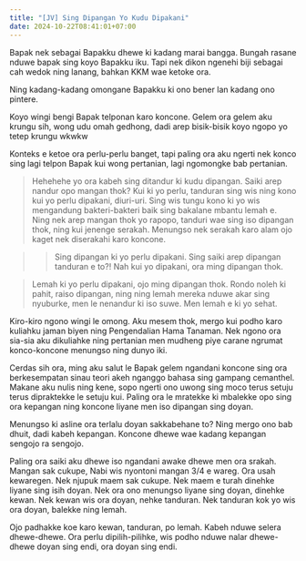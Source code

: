```yaml
---
title: "[JV] Sing Dipangan Yo Kudu Dipakani"
date: 2024-10-22T08:41:01+07:00
---
```


Bapak nek sebagai Bapakku dhewe ki kadang marai bangga. Bungah rasane nduwe bapak sing koyo Bapakku iku. Tapi nek dikon ngenehi biji sebagai cah wedok ning lanang, bahkan KKM wae ketoke ora.

Ning kadang-kadang omongane Bapakku ki ono bener lan kadang ono pintere.

Koyo wingi bengi Bapak telponan karo koncone. Gelem ora gelem aku krungu sih, wong udu omah gedhong, dadi arep bisik-bisik koyo ngopo yo tetep krungu wkwkw

Konteks e ketoe ora perlu-perlu banget, tapi paling ora aku ngerti nek konco sing lagi telpon Bapak kui wong pertanian, lagi ngomongke bab pertanian. 

> Hehehehe yo ora kabeh sing ditandur ki kudu dipangan. Saiki arep nandur opo mangan thok? Kui ki yo perlu, tanduran sing wis ning kono kui yo perlu dipakani, diuri-uri. Sing wis tungu kono ki yo wis mengandung bakteri-bakteri baik sing bakalane mbantu lemah e. Ning nek arep mangan thok yo rapopo, tanduri wae sing iso dipangan thok, ning kui jenenge serakah. Menungso nek serakah karo alam ojo kaget nek diserakahi karo koncone. 

> > Sing dipangan ki yo perlu dipakani. Sing saiki arep dipangan tanduran e to?! Nah kui yo dipakani, ora ming dipangan thok.

> Lemah ki yo perlu dipakani, ojo ming dipangan thok. Rondo noleh ki pahit, raiso dipangan, ning ning lemah mereka nduwe akar sing nyuburke, men le nenandur ki iso suwe. Men lemah e ki yo sehat.


Kiro-kiro ngono wingi le omong. Aku mesem thok, mergo kui podho karo kuliahku jaman biyen ning Pengendalian Hama Tanaman. Nek ngono ora sia-sia aku dikuliahke ning pertanian men mudheng piye carane ngrumat konco-koncone menungso ning dunyo iki.

Cerdas sih ora, ming aku salut le Bapak gelem ngandani koncone sing ora berkesempatan sinau teori akeh nganggo bahasa sing gampang cemanthel. Makane aku nulis ning kene, sopo ngerti ono uwong sing moco terus setuju terus dipraktekke le setuju kui. Paling ora le mratekke ki mbalekke opo sing ora kepangan ning koncone liyane men iso dipangan sing doyan.

Menungso ki asline ora terlalu doyan sakkabehane to? Ning mergo ono bab dhuit, dadi kabeh kepangan. Koncone dhewe wae kadang kepangan sengojo ra sengojo.

Paling ora saiki aku dhewe iso ngandani awake dhewe men ora srakah. Mangan sak cukupe, Nabi wis nyontoni mangan 3/4 e wareg. Ora usah kewaregen. Nek njupuk maem sak cukupe. Nek maem e turah dinehke liyane sing isih doyan. Nek ora ono menungso liyane sing doyan, dinehke kewan. Nek kewan wis ora doyan, nehke tanduran. Nek tanduran kok yo wis ora doyan, balekke ning lemah. 

Ojo padhakke koe karo kewan, tanduran, po lemah. Kabeh nduwe selera dhewe-dhewe. Ora perlu dipilih-pilihke, wis podho nduwe nalar dhewe-dhewe doyan sing endi, ora doyan sing endi.